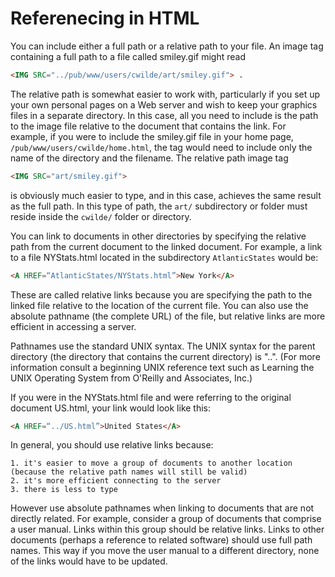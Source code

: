 # Referenecing in HTML

You can include either a full path or a relative path to your file. An image tag containing a full path to a file called smiley.gif might read 
```html
<IMG SRC="../pub/www/users/cwilde/art/smiley.gif"> .
```
The relative path is somewhat easier to work with, particularly if you set up your own personal pages on a Web server and wish to keep your graphics files in a separate directory. In this case, all you need to include is the path to the image file relative to the document that contains the link. For example, if you were to include the smiley.gif file in your home page, `/pub/www/users/cwilde/home.html`, the tag would need to include only the name of the directory and the filename. The relative path image tag 
```html
<IMG SRC="art/smiley.gif"> 
```
is obviously much easier to type, and in this case, achieves the same result as the full path. In this type of path, the `art/` subdirectory or folder must reside inside the `cwilde/` folder or directory. 

You can link to documents in other directories by specifying the relative path from the current document to the linked document. For example, a link to a file NYStats.html located in the subdirectory `AtlanticStates` would be: 
```html
<A HREF=“AtlanticStates/NYStats.html”>New York</A>
```
These are called relative links because you are specifying the path to the linked file relative to the location of the current file. You can also use the absolute pathname (the complete URL) of the file, but relative links are more efficient in accessing a server. 

Pathnames use the standard UNIX syntax. The UNIX syntax for the parent directory (the directory that contains the current directory) is "..". (For more information consult a beginning UNIX reference text such as Learning the UNIX Operating System from O'Reilly and Associates, Inc.) 

If you were in the NYStats.html file and were referring to the original document US.html, your link would look like this: 
```html 
<A HREF=“../US.html”>United States</A>
```
In general, you should use relative links because: 

	1. it's easier to move a group of documents to another location (because the relative path names will still be valid) 
	2. it's more efficient connecting to the server 
	3. there is less to type 
  
However use absolute pathnames when linking to documents that are not directly related. For example, consider a group of documents that comprise a user manual. Links within this group should be relative links. Links to other documents (perhaps a reference to related software) should use full path names. This way if you move the user manual to a different directory, none of the links would have to be updated. 
    
